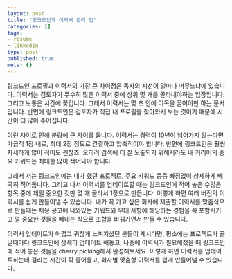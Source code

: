 ```yaml
---
layout: post
title: "링크드인과 이력서 관리 팁"
categories: []
tags:
- resume
- linkedin
type: post
published: true
meta: {}
---
```


링크드인 프로필과 이력서의 가장 큰 차이점은 독자의 시선이 얼마나 머무느냐에 있습니다. 이력서는 검토자가 무수히 많은 이력서 중에 상위 몇 개를 골라내야하는 입장입니다. 그리고 보통은 시간에 쫓깁니다. 그래서 이력서는 몇 초 안에 이목을 끌어야만 하는 문서입니다. 반면에 링크드인은 검토자가 직접 내 프로필을 찾아와서 보는 것이기 때문에 시간이 더 많이 주어집니다.

이런 차이로 인해 분량에 큰 차이를 둡니다. 이력서는 경력이 10년이 넘어가지 않는다면 가급적 1장 내로, 최대 2장 정도로 간결하고 압축적이야 합니다. 반면에 링크드인은 훨씬 자세하게 많이 적어도 괜찮죠. 오히려 검색에 더 잘 노출되기 위해서라도 내 커리어의 중요 키워드는 최대한 많이 적어놔야 합니다.

그래서 저는 링크드인에는 내가 했던 프로젝트, 주요 키워드 등등 빠짐없이 상세하게 빼곡히 적어둡니다. 그리고 나서 이력서를 업데이트할 때는 링크드인에 적어 놓은 수많은 항목 중에 제일 중요한 것만 몇 개 골라서 1장으로 만듭니다. 이렇게 하면 여러 버전의 이력서를 쉽게 만들어낼 수 있습니다. 내가 꼭 가고 싶은 회사에 제출할 이력서를 맞춤식으로 만들때는 채용 공고에 나와있는 키워드와 우대 사항에 해당하는 경험을 꼭 포함시키고 덜 중요한 것들을 빼내는 식으로 조합을 바꿔가면서 만들 수 있습니다.

이력서 업데이트가 어렵고 귀찮게 느껴지셨던 분들이 계시다면, 평소에는 프로젝트가 끝날때마다 링크드인에 상세히 업데이트 해놓고, 나중에 이력서가 필요해졌을 때 링크드인에 적어 놓은 것들을 cherry picking해서 완성해보세요. 이렇게 하면 이력서를 업데이트하는데 걸리는 시간이 확 줄어들고, 회사별 맞춤형 이력서를 쉽게 만들어낼 수 있습니다.
